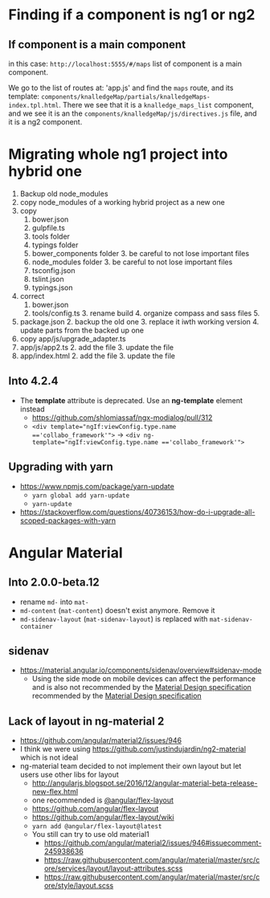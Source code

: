 # Finding if a component is ng1 or ng2

##

## If component is a main component

in this case:  `http://localhost:5555/#/maps` list of component is a main component.

We go to the list of routes at: 'app.js' and find the `maps` route, and its template: `components/knalledgeMap/partials/knalledgeMaps-index.tpl.html`. There we see that it is a `knalledge_maps_list` component, and we see it is an the `components/knalledgeMap/js/directives.js` file, and it is a ng2 component.

# Migrating whole ng1 project into hybrid one

1. Backup old node_modules
2. copy node_modules of a working hybrid project as a new one
3. copy
    1. bower.json
    2. gulpfile.ts
    2. tools folder
    2. typings folder
    2. bower_components folder
        3. be careful to not lose important files
    2. node_modules folder
        3. be careful to not lose important files
    2. tsconfig.json
    3. tslint.json
    4. typings.json
1. correct
    1. bower.json
    2. tools/config.ts
        3. rename build
        4. organize compass and sass files
        5.
1. package.json
    2. backup the old one
    3. replace it iwth working version
    4. update parts from the backed up one
5. copy app/js/upgrade_adapter.ts
1. app/js/app2.ts
    2. add the file
    3. update the file
1. app/index.html
    2. add the file
    3. update the file

## Into 4.2.4
+ The **template** attribute is deprecated. Use an **ng-template** element instead
  - https://github.com/shlomiassaf/ngx-modialog/pull/312
  - `<div template="ngIf:viewConfig.type.name =='collabo_framework'">` -> `<div ng-template="ngIf:viewConfig.type.name =='collabo_framework'">`

## Upgrading with yarn

+ https://www.npmjs.com/package/yarn-update
  - `yarn global add yarn-update`
  - `yarn-update`
+ https://stackoverflow.com/questions/40736153/how-do-i-upgrade-all-scoped-packages-with-yarn
# Angular Material

## Into 2.0.0-beta.12

+ rename `md-` into `mat-`
+ `md-content` (`mat-content`) doesn't exist anymore. Remove it
+ `md-sidenav-layout` (`mat-sidenav-layout`) is replaced with `mat-sidenav-container`

## sidenav

+ https://material.angular.io/components/sidenav/overview#sidenav-mode
  - Using the side mode on mobile devices can affect the performance and is also not recommended by the [Material Design specification](https://material.io/guidelines/patterns/navigation-drawer.html#navigation-drawer-behavior) recommended by the [Material Design specification](https://material.io/guidelines/patterns/navigation-drawer.html#navigation-drawer-behavior)


## Lack of layout in ng-material 2

+ https://github.com/angular/material2/issues/946
+ I think we were using https://github.com/justindujardin/ng2-material which is not ideal
+ ng-material team decided to not implement their own layout but let users use other libs for layout
  - http://angularjs.blogspot.se/2016/12/angular-material-beta-release-new-flex.html
  - one recommended is [@angular/flex-layout](https://www.npmjs.com/package/@angular/flex-layout)
  - https://github.com/angular/flex-layout
  - https://github.com/angular/flex-layout/wiki
  - `yarn add @angular/flex-layout@latest`
  - You still can try to use old material1
    - https://github.com/angular/material2/issues/946#issuecomment-245938636
    - https://raw.githubusercontent.com/angular/material/master/src/core/services/layout/layout-attributes.scss
    - https://raw.githubusercontent.com/angular/material/master/src/core/style/layout.scss
